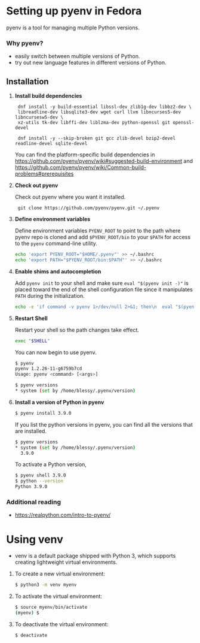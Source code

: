 # Setting up pyenv in Fedora

pyenv is a tool for managing multiple Python versions.

### Why pyenv?
* easily switch between multiple versions of Python. 
* try out new language features in different versions of Python.


## Installation

1. **Install build dependencies**

        dnf install -y build-essential libssl-dev zlib1g-dev libbz2-dev \
        libreadline-dev libsqlite3-dev wget curl llvm libncurses5-dev libncursesw5-dev \
        xz-utils tk-dev libffi-dev liblzma-dev python-openssl git openssl-devel

        dnf install -y --skip-broken git gcc zlib-devel bzip2-devel readline-devel sqlite-devel
    
    You can find the platform-specific build dependencies in https://github.com/pyenv/pyenv/wiki#suggested-build-environment and https://github.com/pyenv/pyenv/wiki/Common-build-problems#prerequisites


2. **Check out pyenv**
    
    Check out pyenv where you want it installed.

        git clone https://github.com/pyenv/pyenv.git ~/.pyenv


3. **Define environment variables**
    
    Define environment variables `PYENV_ROOT` to point to the path where pyenv repo is cloned and add `$PYENV_ROOT/bin` to your `$PATH` for access to the `pyenv` command-line utility.

    ~~~ bash
    echo 'export PYENV_ROOT="$HOME/.pyenv"' >> ~/.bashrc
    echo 'export PATH="$PYENV_ROOT/bin:$PATH"' >> ~/.bashrc
    ~~~


4. **Enable shims and autocompletion**
    
    Add `pyenv init` to your shell and make sure `eval "$(pyenv init -)"` is placed toward the end of the shell configuration file since it manipulates `PATH` during the initialization.

    ~~~ bash
    echo -e 'if command -v pyenv 1>/dev/null 2>&1; then\n  eval "$(pyenv init -)"\nfi' >> ~/.bashrc
    ~~~


5. **Restart Shell**
   
    Restart your shell so the path changes take effect.
    ```sh
    exec "$SHELL"
    ```

    You can now begin to use pyenv.
    ```sh
    $ pyenv
    pyenv 1.2.26-11-g6759b7cd
    Usage: pyenv <command> [<args>]

    $ pyenv versions
    * system (set by /home/blessy/.pyenv/version)
    ```
    
6. **Install a version of Python in pyenv**
    ```sh
    $ pyenv install 3.9.0
    ``` 
    If you list the python versions in pyenv, you can find all the versions that are installed.
    ```sh
    $ pyenv versions
    * system (set by /home/blessy/.pyenv/version)
      3.9.0
    ```
    To activate a Python version,
    ```sh
    $ pyenv shell 3.9.0
    $ python --version
    Python 3.9.0
    ```
### Additional reading
- https://realpython.com/intro-to-pyenv/

# Using venv

* venv is a default package shipped with Python 3, which supports creating lightweight virtual environments.

1. To create a new virtual environment:
    ```sh
    $ python3 -m venv myenv
    ```
2. To activate the virtual environment:
    ```sh
    $ source myenv/bin/activate
    (myenv) $
    ```
3. To deactivate the virtual environment:
    ```sh
    $ deactivate
    ```